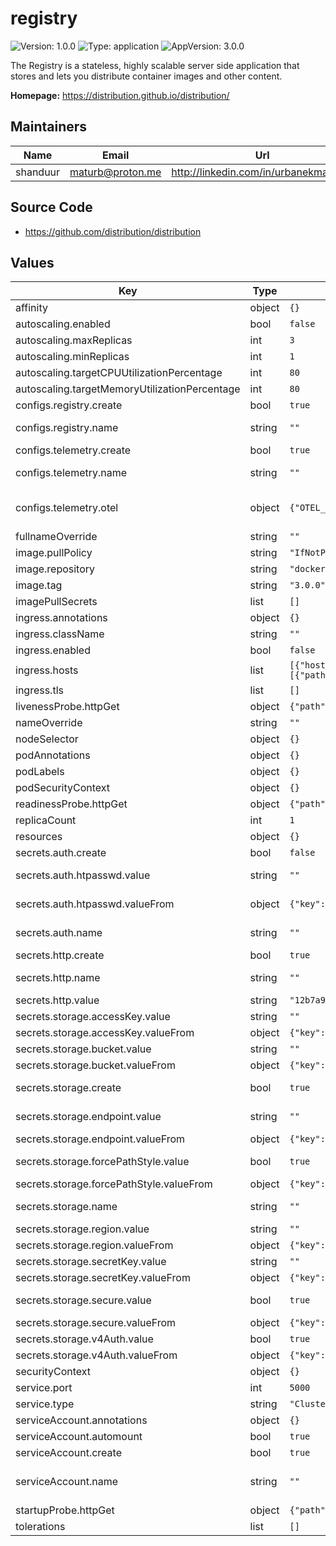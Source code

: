 # registry

![Version: 1.0.0](https://img.shields.io/badge/Version-1.0.0-informational?style=flat) ![Type: application](https://img.shields.io/badge/Type-application-informational?style=flat) ![AppVersion: 3.0.0](https://img.shields.io/badge/AppVersion-3.0.0-informational?style=flat)

The Registry is a stateless, highly scalable server side application that
stores and lets you distribute container images and other content.

**Homepage:** <https://distribution.github.io/distribution/>

## Maintainers

| Name | Email | Url |
| ---- | ------ | --- |
| shanduur | <maturb@proton.me> | <http://linkedin.com/in/urbanekmateusz> |

## Source Code

* <https://github.com/distribution/distribution>

## Values

| Key | Type | Default | Description |
|-----|------|---------|-------------|
| affinity | object | `{}` | Affinity settings for the pods. |
| autoscaling.enabled | bool | `false` | Specifies whether autoscaling is enabled. |
| autoscaling.maxReplicas | int | `3` | Maximum number of replicas for autoscaling. |
| autoscaling.minReplicas | int | `1` | Minimum number of replicas for autoscaling. |
| autoscaling.targetCPUUtilizationPercentage | int | `80` | Target CPU utilization percentage for autoscaling. |
| autoscaling.targetMemoryUtilizationPercentage | int | `80` | Target memory utilization percentage for autoscaling. |
| configs.registry.create | bool | `true` | Specifies whether a config map should be created. |
| configs.registry.name | string | `""` | Specifies name of a config map used to configure the registry. If not filled, uses full name. |
| configs.telemetry.create | bool | `true` | Specifies whether a config map should be created. |
| configs.telemetry.name | string | `""` | Specifies name of a config map used to configure the registry. If not filled, uses full name. |
| configs.telemetry.otel | object | `{"OTEL_TRACES_EXPORTER":"none"}` | OpenTelemetry SDK environment variables. https://opentelemetry.io/docs/specs/otel/configuration/sdk-environment-variables/ |
| fullnameOverride | string | `""` | Override for the full name. |
| image.pullPolicy | string | `"IfNotPresent"` | Image pull policy. |
| image.repository | string | `"docker.io/library/registry"` | Registry and repository for the registry image. |
| image.tag | string | `"3.0.0"` | Tag for the image. |
| imagePullSecrets | list | `[]` | Secrets for pulling images. |
| ingress.annotations | object | `{}` | Annotations to add to the ingress. |
| ingress.className | string | `""` | Ingress class name. |
| ingress.enabled | bool | `false` | Specifies whether ingress should be enabled. |
| ingress.hosts | list | `[{"host":"registry.example.local","paths":[{"path":"/","pathType":"ImplementationSpecific"}]}]` | List of ingress hosts. |
| ingress.tls | list | `[]` | List of TLS configurations for the ingress. |
| livenessProbe.httpGet | object | `{"path":"/debug/health","port":"debug"}` | Liveness probe configuration. |
| nameOverride | string | `""` | Override for the name. |
| nodeSelector | object | `{}` | Node selector for the pods. |
| podAnnotations | object | `{}` | Annotations to be added to the pods. |
| podLabels | object | `{}` | Labels to be added to the pods. |
| podSecurityContext | object | `{}` |  |
| readinessProbe.httpGet | object | `{"path":"/debug/health","port":"debug"}` | Readiness probe configuration. |
| replicaCount | int | `1` | Number of replicas for the deployment. |
| resources | object | `{}` |  |
| secrets.auth.create | bool | `false` | Specifies whether a secret should be created. |
| secrets.auth.htpasswd.value | string | `""` | Directly specify the htpasswd content for basic authentication. |
| secrets.auth.htpasswd.valueFrom | object | `{"key":"htpasswd","optional":true,"secret":""}` | Reference an existing Kubernetes secret and key for htpasswd. |
| secrets.auth.name | string | `""` | Specifies name of a secret used to configure the registry. If not filled, uses full name. |
| secrets.http.create | bool | `true` | Specifies whether a secret should be created. |
| secrets.http.name | string | `""` | Specifies name of a secret used to configure the registry. If not filled, uses full name. |
| secrets.http.value | string | `"12b7a9c9-3c30-4cea-b868-f9942ab82d9a"` | Value of the shared HTTP secret. |
| secrets.storage.accessKey.value | string | `""` | Access key for the S3-compatible storage backend. |
| secrets.storage.accessKey.valueFrom | object | `{"key":"awsaccesskey","optional":false,"secretName":""}` | Reference to an existing Secret containing the access key. |
| secrets.storage.bucket.value | string | `""` | S3 bucket name where registry data will be stored. |
| secrets.storage.bucket.valueFrom | object | `{"key":"bucket","optional":false,"secretName":""}` | Reference to an existing Secret containing the bucket name. |
| secrets.storage.create | bool | `true` | Specifies whether a secret should be created. If false, you must provide an existing Secret via .name or .[*].valueFrom. |
| secrets.storage.endpoint.value | string | `""` | Endpoint for the S3-compatible storage backend (e.g. https://s3.amazonaws.com). |
| secrets.storage.endpoint.valueFrom | object | `{"key":"endpoint","optional":false,"secretName":""}` | Reference to an existing Secret containing the endpoint. |
| secrets.storage.forcePathStyle.value | bool | `true` | Whether to force path-style URLs (true = path-style, false = virtual-hosted-style). |
| secrets.storage.forcePathStyle.valueFrom | object | `{"key":"forcePathStyle","optional":true,"secretName":""}` | Reference to an existing Secret containing this value. |
| secrets.storage.name | string | `""` | Specifies name of a secret used to configure the registry. If not filled, uses full name. |
| secrets.storage.region.value | string | `""` | AWS region or equivalent region for the storage backend. |
| secrets.storage.region.valueFrom | object | `{"key":"region","optional":false,"secretName":""}` | Reference to an existing Secret containing the region. |
| secrets.storage.secretKey.value | string | `""` | Secret key for the S3-compatible storage backend. |
| secrets.storage.secretKey.valueFrom | object | `{"key":"awssecretkey","optional":false,"secretName":""}` | Reference to an existing Secret containing the secret key. |
| secrets.storage.secure.value | bool | `true` | Whether to use secure (HTTPS) connections to the storage backend. |
| secrets.storage.secure.valueFrom | object | `{"key":"secure","optional":true,"secretName":""}` | Reference to an existing Secret containing this value. |
| secrets.storage.v4Auth.value | bool | `true` | Whether to enforce AWS Signature V4 authentication. |
| secrets.storage.v4Auth.valueFrom | object | `{"key":"v4Auth","optional":true,"secretName":""}` | Reference to an existing Secret containing this value. |
| securityContext | object | `{}` |  |
| service.port | int | `5000` | Service port. |
| service.type | string | `"ClusterIP"` | Service type. |
| serviceAccount.annotations | object | `{}` | Annotations to add to the service account. |
| serviceAccount.automount | bool | `true` | Automatically mount a ServiceAccount's API credentials. |
| serviceAccount.create | bool | `true` | Specifies whether a service account should be created. |
| serviceAccount.name | string | `""` | The name of the service account to use. If not set and create is true, a name is generated using the fullname template. |
| startupProbe.httpGet | object | `{"path":"/debug/health","port":"debug"}` | Startup probe configuration. |
| tolerations | list | `[]` | Tolerations for the pods. |

